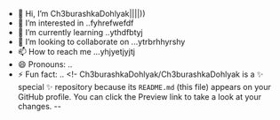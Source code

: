 - 👋 Hi, I’m Ch3burashkaDohlyak||||))
- 👀 I’m interested in ..fyhrefwefdf
- 🌱 I’m currently learning ..ythdfbtyj
- 💞️ I’m looking to collaborate on ...ytrbrhhyrshy
- 📫 How to reach me ...yhjyetjyjtj
- 😄 Pronouns: ..
- ⚡ Fun fact: ..
<!-
Ch3burashkaDohlyak/Ch3burashkaDohlyak is a ✨ special ✨ repository because its `README.md` (this file) appears on your GitHub profile.
You can click the Preview link to take a look at your changes.
--
